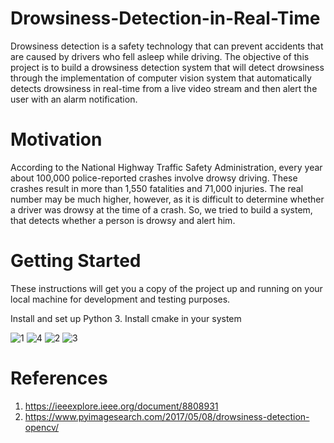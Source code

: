 # Drowsiness-Detection-in-Real-Time
Drowsiness detection is a safety technology that can prevent accidents that are caused by drivers who fell asleep while driving. The objective of this project is to build a drowsiness detection system that will detect drowsiness through the implementation of computer vision system that automatically detects drowsiness in real-time from a live video stream and then alert the user with an alarm notification.

# Motivation
According to the National Highway Traffic Safety Administration, every year about 100,000 police-reported crashes involve drowsy driving. These crashes result in more than 1,550 fatalities and 71,000 injuries. The real number may be much higher, however, as it is difficult to determine whether a driver was drowsy at the time of a crash. So, we tried to build a system, that detects whether a person is drowsy and alert him.

# Getting Started
These instructions will get you a copy of the project up and running on your local machine for development and testing purposes.

Install and set up Python 3.
Install cmake in your system



![1](https://user-images.githubusercontent.com/66065738/151976404-d03b693e-d260-4243-a67b-f952a5c5548c.png)
![4](https://user-images.githubusercontent.com/66065738/151977127-5707590c-32ea-4f55-9907-eeffa587c2ed.png)
![2](https://user-images.githubusercontent.com/66065738/151976418-a77b87e8-720a-4b35-9894-b7df2c661bc2.png)
![3](https://user-images.githubusercontent.com/66065738/151976426-7e9af900-9778-4cb4-8940-2383745d90e0.png)






# References
1) https://ieeexplore.ieee.org/document/8808931
2) https://www.pyimagesearch.com/2017/05/08/drowsiness-detection-opencv/
